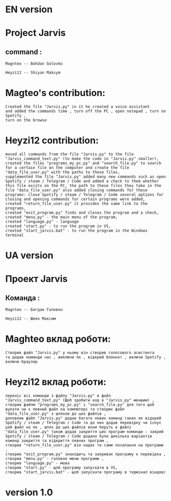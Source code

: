 # EN version 
# Project Jarvis

## command :
    
    Magnteo -- Bohdan Golovko 

    Heyzi12 -- Shiyan Maksym

# Magteo's contribution:
    Created the file "Jarvis.py" in it he created a voice assistant 
    and added the commands time , turn off the PC , open notepad , turn on Spotify ,
    turn on the browse


# Heyzi12 contribution:
    moved all commands from the file "Jarvis.py" to the file "Jarvis_command_text.py" (to make the code in "Jarvis.py" smaller),
    created the files "programs_my_pc.py" and "search_file.py" to search for a certain file on the computer and create the file "data_file_user.py" with the paths to these files,
    supplemented the file "Jarvis.py" added many new commands such as open Spotify / steam / Telegram / Code and added a check to them whether this file exists on the PC, the path to these files they take in the file "data_file_user.py" also added closing commands for these programs: close Spotify / steam / Telegram / Code several options for closing and opening commands for certain programs were added,
    created "return_file_user.py" it provides the same link to the programs, 
    created "exit_program.py" finds and closes the program and a check,
    created "menu.py" - the main menu of the program,
    created "language.py" - language
    created "start.py" - to run the program in VS,
    created "start_jarvis.bat" - to run the program in the Windows terminal


# UA version
# Проект Jarvis

## Команда :

    Magnteo -- Богдан Головко 
    
    Heyzi12 -- Шиян Максим

# Maghteo вклад роботи:
    Створив файл "Jarvis.py" у ньому він створив голосового асистента 
    та додав команди час , виключи пк , відкрий блокнот , включи Spotify ,
    включи браузер

# Heyzi12 вклад роботи:
    переніс всі команди з файлу "Jarvis.py" в файл  "Jarvis_command_text.py" (Щоб зробити код в "Jarvis.py" меншим) ,
    створив файлм "programs_my_pc.py" і "search_file.py" для того щоб шукати чи є певний файл на компютері та створює файл "data_file_user.py" з шляхои до цих файлів , 
    доповнив файл "Jarvis.py" додав багато нових команд таких як відкрий Spotify / steam / Telegram / Code та до них додав перевірку чи їснує цей файл на пк , шлях до цих файлів вони беруть в файлі "data_file_user.py" також додав закриття цих програм команди : закрий Spotify / steam / Telegram / Code додано було декілька варіантів команд закриття та відкриття пeвних програм , 
    створив "return_file_user.py" він надає те саме посилання на програми , 
    створив "exit_program.py" знаходить та закриває програму є перевірка ,
    створив "menu.py" - головне меню програми ,
    створив "language.py" - мова
    створив "start.py" - щоб програму запускати в VS,
    створив "start_jarvis.bat" - щоб запускати програму в термінал віндовс

# version 1.0